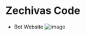 # Zechivas Code
- Bot Website
![image](https://user-images.githubusercontent.com/105561127/171901824-9f4f90be-18d1-4bca-a0f4-d2b4f42f860b.png)
